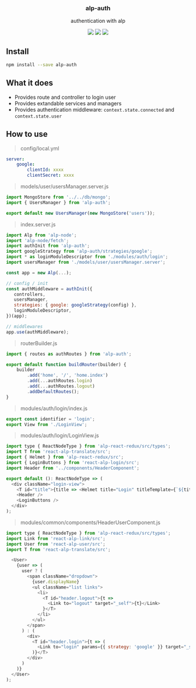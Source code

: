 <h3 align="center">
  alp-auth
</h3>

<p align="center">
  authentication with alp
</p>

<p align="center">
  <a href="https://npmjs.org/package/alp-auth"><img src="https://img.shields.io/npm/v/alp-auth.svg?style=flat-square"></a>
  <a href="https://david-dm.org/alpjs/alp-auth"><img src="https://david-dm.org/alpjs/alp-auth.svg?style=flat-square"></a>
  <a href="https://dependencyci.com/github/alpjs/alp-auth"><img src="https://dependencyci.com/github/alpjs/alp-auth/badge?style=flat-square"></a>
</p>

## Install

```sh
npm install --save alp-auth
```

## What it does

- Provides route and controller to login user
- Provides extandable services and managers
- Provides authentication middleware: `context.state.connected` and `context.state.user`

## How to use

> config/local.yml

```yml
server:
    google:
        clientId: xxxx
        clientSecret: xxxx

```

> models/user/usersManager.server.js

```js
import MongoStore from '../../db/mongo';
import { UsersManager } from 'alp-auth';

export default new UsersManager(new MongoStore('users'));
```

> index.server.js

```js
import Alp from 'alp-node';
import 'alp-node/fetch';
import authInit from 'alp-auth';
import googleStrategy from 'alp-auth/strategies/google';
import * as loginModuleDescriptor from './modules/auth/login';
import usersManager from './models/user/usersManager.server';

const app = new Alp(...);

// config / init
const authMiddleware = authInit({
   controllers,
   usersManager,
   strategies: { google: googleStrategy(config) },
   loginModuleDescriptor,
})(app);

// middlewares
app.use(authMiddleware);
```

> routerBuilder.js

```js
import { routes as authRoutes } from 'alp-auth';

export default function buildRouter(builder) {
    builder
        .add('home', '/', 'home.index')
        .add(...authRoutes.login)
        .add(...authRoutes.logout)
        .addDefaultRoutes();
}
````

> modules/auth/login/index.js

```js
export const identifier = 'login';
export View from './LoginView';
```

> modules/auth/login/LoginView.js

```js
import type { ReactNodeType } from 'alp-react-redux/src/types';
import T from 'react-alp-translate/src';
import { Helmet } from 'alp-react-redux/src';
import { LoginButtons } from 'react-alp-login/src';
import Header from '../components/HeaderComponent';

export default (): ReactNodeType => (
  <div className="login-view">
    <T id="title">{title => <Helmet title="Login" titleTemplate={`${title} - %s`} />}</T>
    <Header />
    <LoginButtons />
  </div>
);

```

> modules/common/components/HeaderUserComponent.js

```js
import type { ReactNodeType } from 'alp-react-redux/src/types';
import Link from 'react-alp-link/src';
import User from 'react-alp-user/src';
import T from 'react-alp-translate/src';

  <User>
    {user => (
      user ? (
        <span className="dropdown">
          {user.displayName}
          <ul className="list links">
            <li>
              <T id="header.logout">{t =>
                <Link to="logout" target="_self">{t}</Link>
              }</T>
            </li>
          </ul>
        </span>
      ) : (
        <div>
          <T id="header.login">{t => (
            <Link to="login" params={{ strategy: 'google' }} target="_self">{t}</Link>
          )}</T>
        </div>
      )
    )}
  </User>
);
```
